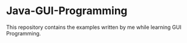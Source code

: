 # Java-GUI-Programming
This repository contains the examples written by me while learning GUI Programming.

